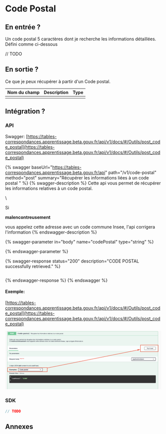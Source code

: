 # Code Postal

## En entrée ?

Un code postal 5 caractères dont je recherche les informations détaillées. Défini comme ci-dessous 

// TODO

## En sortie ?

Ce que je peux récupérer à partir d'un Code postal. 

| Nom du champ | Description | Type |
| ------------ | ----------- | ---- |
|              |             |      |

## Intégration ? 

### API

Swagger: [https://tables-correspondances.apprentissage.beta.gouv.fr/api/v1/docs/#/Outils/post_code_postal](https://tables-correspondances.apprentissage.beta.gouv.fr/api/v1/docs/#/Outils/post_code_postal)

{% swagger baseUrl="https://tables-correspondances.apprentissage.beta.gouv.fr/api" path="/v1/code-postal" method="post" summary="Récupérer les informations liées à un code postal " %}
{% swagger-description %}
Cette api vous permet de récupérer les informations relatives à un code postal.

\


Si 

**malencontreusement**

 vous appelez cette adresse avec un code commune Insee, l'api corrigera l'information 
{% endswagger-description %}

{% swagger-parameter in="body" name="codePostal" type="string" %}

{% endswagger-parameter %}

{% swagger-response status="200" description="CODE POSTAL successfully retrieved." %}
```javascript
```
{% endswagger-response %}
{% endswagger %}

#### Exemple:

[https://tables-correspondances.apprentissage.beta.gouv.fr/api/v1/docs/#/Outils/post_code_postal](https://tables-correspondances.apprentissage.beta.gouv.fr/api/v1/docs/#/Outils/post_code_postal)

![](<../../.gitbook/assets/image (4).png>)

### SDK

```javascript
// TODO
```

## Annexes
